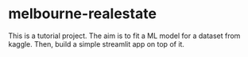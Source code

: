 # melbourne-realestate
This is a tutorial project. The aim is to fit a ML model for a dataset from kaggle. Then, build a simple streamlit app on top of it.
